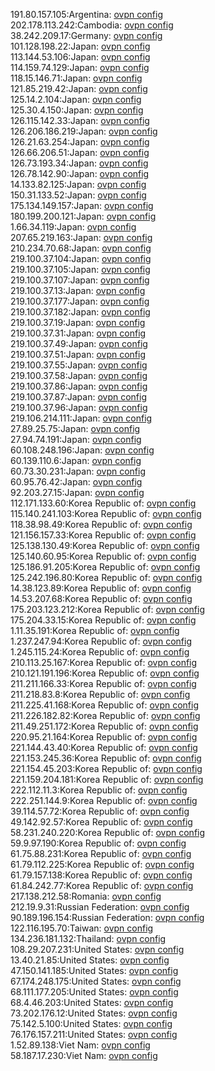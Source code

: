 191.80.157.105:Argentina: [ovpn config](vpn/191_80_157_105.ovpn)  
202.178.113.242:Cambodia: [ovpn config](vpn/202_178_113_242.ovpn)  
38.242.209.17:Germany: [ovpn config](vpn/38_242_209_17.ovpn)  
101.128.198.22:Japan: [ovpn config](vpn/101_128_198_22.ovpn)  
113.144.53.106:Japan: [ovpn config](vpn/113_144_53_106.ovpn)  
114.159.74.129:Japan: [ovpn config](vpn/114_159_74_129.ovpn)  
118.15.146.71:Japan: [ovpn config](vpn/118_15_146_71.ovpn)  
121.85.219.42:Japan: [ovpn config](vpn/121_85_219_42.ovpn)  
125.14.2.104:Japan: [ovpn config](vpn/125_14_2_104.ovpn)  
125.30.4.150:Japan: [ovpn config](vpn/125_30_4_150.ovpn)  
126.115.142.33:Japan: [ovpn config](vpn/126_115_142_33.ovpn)  
126.206.186.219:Japan: [ovpn config](vpn/126_206_186_219.ovpn)  
126.21.63.254:Japan: [ovpn config](vpn/126_21_63_254.ovpn)  
126.66.206.51:Japan: [ovpn config](vpn/126_66_206_51.ovpn)  
126.73.193.34:Japan: [ovpn config](vpn/126_73_193_34.ovpn)  
126.78.142.90:Japan: [ovpn config](vpn/126_78_142_90.ovpn)  
14.133.82.125:Japan: [ovpn config](vpn/14_133_82_125.ovpn)  
150.31.133.52:Japan: [ovpn config](vpn/150_31_133_52.ovpn)  
175.134.149.157:Japan: [ovpn config](vpn/175_134_149_157.ovpn)  
180.199.200.121:Japan: [ovpn config](vpn/180_199_200_121.ovpn)  
1.66.34.119:Japan: [ovpn config](vpn/1_66_34_119.ovpn)  
207.65.219.163:Japan: [ovpn config](vpn/207_65_219_163.ovpn)  
210.234.70.68:Japan: [ovpn config](vpn/210_234_70_68.ovpn)  
219.100.37.104:Japan: [ovpn config](vpn/219_100_37_104.ovpn)  
219.100.37.105:Japan: [ovpn config](vpn/219_100_37_105.ovpn)  
219.100.37.107:Japan: [ovpn config](vpn/219_100_37_107.ovpn)  
219.100.37.13:Japan: [ovpn config](vpn/219_100_37_13.ovpn)  
219.100.37.177:Japan: [ovpn config](vpn/219_100_37_177.ovpn)  
219.100.37.182:Japan: [ovpn config](vpn/219_100_37_182.ovpn)  
219.100.37.19:Japan: [ovpn config](vpn/219_100_37_19.ovpn)  
219.100.37.31:Japan: [ovpn config](vpn/219_100_37_31.ovpn)  
219.100.37.49:Japan: [ovpn config](vpn/219_100_37_49.ovpn)  
219.100.37.51:Japan: [ovpn config](vpn/219_100_37_51.ovpn)  
219.100.37.55:Japan: [ovpn config](vpn/219_100_37_55.ovpn)  
219.100.37.58:Japan: [ovpn config](vpn/219_100_37_58.ovpn)  
219.100.37.86:Japan: [ovpn config](vpn/219_100_37_86.ovpn)  
219.100.37.87:Japan: [ovpn config](vpn/219_100_37_87.ovpn)  
219.100.37.96:Japan: [ovpn config](vpn/219_100_37_96.ovpn)  
219.106.214.111:Japan: [ovpn config](vpn/219_106_214_111.ovpn)  
27.89.25.75:Japan: [ovpn config](vpn/27_89_25_75.ovpn)  
27.94.74.191:Japan: [ovpn config](vpn/27_94_74_191.ovpn)  
60.108.248.196:Japan: [ovpn config](vpn/60_108_248_196.ovpn)  
60.139.110.6:Japan: [ovpn config](vpn/60_139_110_6.ovpn)  
60.73.30.231:Japan: [ovpn config](vpn/60_73_30_231.ovpn)  
60.95.76.42:Japan: [ovpn config](vpn/60_95_76_42.ovpn)  
92.203.27.15:Japan: [ovpn config](vpn/92_203_27_15.ovpn)  
112.171.133.60:Korea Republic of: [ovpn config](vpn/112_171_133_60.ovpn)  
115.140.241.103:Korea Republic of: [ovpn config](vpn/115_140_241_103.ovpn)  
118.38.98.49:Korea Republic of: [ovpn config](vpn/118_38_98_49.ovpn)  
121.156.157.33:Korea Republic of: [ovpn config](vpn/121_156_157_33.ovpn)  
125.138.130.49:Korea Republic of: [ovpn config](vpn/125_138_130_49.ovpn)  
125.140.60.95:Korea Republic of: [ovpn config](vpn/125_140_60_95.ovpn)  
125.186.91.205:Korea Republic of: [ovpn config](vpn/125_186_91_205.ovpn)  
125.242.196.80:Korea Republic of: [ovpn config](vpn/125_242_196_80.ovpn)  
14.38.123.89:Korea Republic of: [ovpn config](vpn/14_38_123_89.ovpn)  
14.53.207.68:Korea Republic of: [ovpn config](vpn/14_53_207_68.ovpn)  
175.203.123.212:Korea Republic of: [ovpn config](vpn/175_203_123_212.ovpn)  
175.204.33.15:Korea Republic of: [ovpn config](vpn/175_204_33_15.ovpn)  
1.11.35.191:Korea Republic of: [ovpn config](vpn/1_11_35_191.ovpn)  
1.237.247.94:Korea Republic of: [ovpn config](vpn/1_237_247_94.ovpn)  
1.245.115.24:Korea Republic of: [ovpn config](vpn/1_245_115_24.ovpn)  
210.113.25.167:Korea Republic of: [ovpn config](vpn/210_113_25_167.ovpn)  
210.121.191.196:Korea Republic of: [ovpn config](vpn/210_121_191_196.ovpn)  
211.211.166.33:Korea Republic of: [ovpn config](vpn/211_211_166_33.ovpn)  
211.218.83.8:Korea Republic of: [ovpn config](vpn/211_218_83_8.ovpn)  
211.225.41.168:Korea Republic of: [ovpn config](vpn/211_225_41_168.ovpn)  
211.226.182.82:Korea Republic of: [ovpn config](vpn/211_226_182_82.ovpn)  
211.49.251.172:Korea Republic of: [ovpn config](vpn/211_49_251_172.ovpn)  
220.95.21.164:Korea Republic of: [ovpn config](vpn/220_95_21_164.ovpn)  
221.144.43.40:Korea Republic of: [ovpn config](vpn/221_144_43_40.ovpn)  
221.153.245.36:Korea Republic of: [ovpn config](vpn/221_153_245_36.ovpn)  
221.154.45.203:Korea Republic of: [ovpn config](vpn/221_154_45_203.ovpn)  
221.159.204.181:Korea Republic of: [ovpn config](vpn/221_159_204_181.ovpn)  
222.112.11.3:Korea Republic of: [ovpn config](vpn/222_112_11_3.ovpn)  
222.251.144.9:Korea Republic of: [ovpn config](vpn/222_251_144_9.ovpn)  
39.114.57.72:Korea Republic of: [ovpn config](vpn/39_114_57_72.ovpn)  
49.142.92.57:Korea Republic of: [ovpn config](vpn/49_142_92_57.ovpn)  
58.231.240.220:Korea Republic of: [ovpn config](vpn/58_231_240_220.ovpn)  
59.9.97.190:Korea Republic of: [ovpn config](vpn/59_9_97_190.ovpn)  
61.75.88.231:Korea Republic of: [ovpn config](vpn/61_75_88_231.ovpn)  
61.79.112.225:Korea Republic of: [ovpn config](vpn/61_79_112_225.ovpn)  
61.79.157.138:Korea Republic of: [ovpn config](vpn/61_79_157_138.ovpn)  
61.84.242.77:Korea Republic of: [ovpn config](vpn/61_84_242_77.ovpn)  
217.138.212.58:Romania: [ovpn config](vpn/217_138_212_58.ovpn)  
212.19.9.31:Russian Federation: [ovpn config](vpn/212_19_9_31.ovpn)  
90.189.196.154:Russian Federation: [ovpn config](vpn/90_189_196_154.ovpn)  
122.116.195.70:Taiwan: [ovpn config](vpn/122_116_195_70.ovpn)  
134.236.181.132:Thailand: [ovpn config](vpn/134_236_181_132.ovpn)  
108.29.207.231:United States: [ovpn config](vpn/108_29_207_231.ovpn)  
13.40.21.85:United States: [ovpn config](vpn/13_40_21_85.ovpn)  
47.150.141.185:United States: [ovpn config](vpn/47_150_141_185.ovpn)  
67.174.248.175:United States: [ovpn config](vpn/67_174_248_175.ovpn)  
68.111.177.205:United States: [ovpn config](vpn/68_111_177_205.ovpn)  
68.4.46.203:United States: [ovpn config](vpn/68_4_46_203.ovpn)  
73.202.176.12:United States: [ovpn config](vpn/73_202_176_12.ovpn)  
75.142.5.100:United States: [ovpn config](vpn/75_142_5_100.ovpn)  
76.176.157.211:United States: [ovpn config](vpn/76_176_157_211.ovpn)  
1.52.89.138:Viet Nam: [ovpn config](vpn/1_52_89_138.ovpn)  
58.187.17.230:Viet Nam: [ovpn config](vpn/58_187_17_230.ovpn)  
